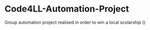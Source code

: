 # Code4LL-Automation-Project
Group automation project realised in order to win a local scolarship ()
